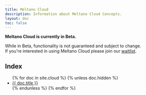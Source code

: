 ```yaml
---
title: Meltano Cloud
description: Information about Meltano Cloud Concepts.
layout: doc
toc: false
---
```


<div class="notification is-info">
  <p><strong>Meltano Cloud is currently in Beta.</strong></p>
  <p>While in Beta, functionality is not guaranteed and subject to change. <br> If you're interested in using Meltano Cloud please join our <a href="https://meltano.com/cloud/">waitlist</a>.</p>
</div>

## Index

<ul>
  {% for doc in site.cloud %}
    {% unless doc.hidden %}
      <li><a href="{{ doc.url }}">{{ doc.title }}</a></li>
    {% endunless %}
  {% endfor %}
</ul>
